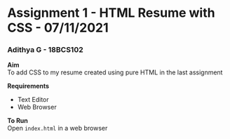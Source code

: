 # Assignment 1 - HTML Resume with CSS - 07/11/2021
### Adithya  G - 18BCS102
 
**Aim**<br />
To add CSS to my resume created using pure HTML in the last assignment

**Requirements**
* Text Editor
* Web Browser

**To Run**<br />
Open `index.html` in a web browser

<!-- ![Sample Screenshot](https://github.com/aad8ya/Internet-and-Web-Programming/blob/main/Assignment%201%20-%20Pure%20HTML%20Resume/SampleScreenshot.jpg) -->